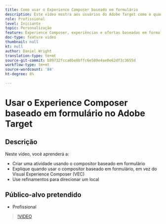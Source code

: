 ```yaml
---
title: Como usar o Experience Composer baseado em formulário
description: Este vídeo mostra aos usuários do Adobe Target como e quando usar o Experience Composer baseado em formulário.
role: Profissional
level: Iniciante
topic: Personalização
feature: Experience Composer, experiências e ofertas baseadas em formulário, Visual Experience Composer (VEC)
doc-type: feature video
thumbnail: null
kt: null
author: Daniel Wright
translation-type: tm+mt
source-git-commit: b89732fcca0be8bffc6e580e4ae0e62df3c3655d
workflow-type: tm+mt
source-wordcount: '84'
ht-degree: 8%

---
```



# Usar o Experience Composer baseado em formulário no Adobe Target

## Descrição

Neste vídeo, você aprenderá a:

* Criar uma atividade usando o compositor baseado em formulário
* Explique quando usar o compositor baseado em formulário, em vez do Visual Experience Composer (VEC)
* Use refinamentos para direcionar um local

## Público-alvo pretendido

* Profissional

>[!VIDEO](https://video.tv.adobe.com/v/17390/?quality=12)